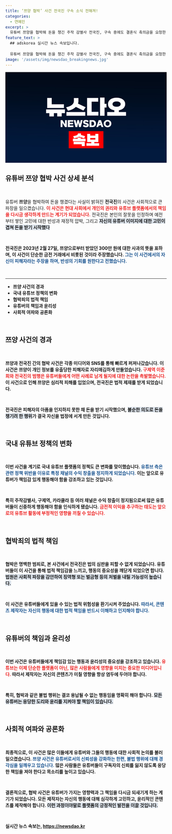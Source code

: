 ```yaml
---
title: ‘쯔양 협박’ 사건 전국진 구속 소식 전해져!
categories:
  - 연예인
excerpt: >
  유튜버 쯔양을 협박해 돈을 챙긴 주작 감별사 전국진, 구속 중에도 결혼식 축의금을 요청한 충격 메시지 포착! 진정한 반성이 아닌 무감각한 행태가 논란을 일으키고 있다. 클릭해 자세한 이야기를 확인해보세요!
feature_text: >
  ## adskorea 실시간 뉴스 속보입니다.

  유튜버 쯔양을 협박해 돈을 챙긴 주작 감별사 전국진, 구속 중에도 결혼식 축의금을 요청한 충격 메시지 포착! 진정한 반성이 아닌 무감각한 행태가 논란을 일으키고 있다. 클릭해 자세한 이야기를 확인해보세요!
image: '/assets/img/newsdao_breakingnews.jpg'
---
```


<p><img src="/assets/img/newsdao_breakingnews.jpg" alt="adskorea 속보" /></p>

<h2 data-ke-size="size26">유튜버 쯔양 협박 사건 상세 분석</h2>

<p data-ke-size="size16">&nbsp;</p>

<p>유튜버 <b>쯔양</b>을 협박하여 돈을 챙겼다는 사실이 밝혀진 <b>전국진</b>의 사건은 사회적으로 큰 파장을 일으켰습니다. <b><span style="color: #ee2323;">이 사건은 현대 사회에서 개인의 권리와 유튜브 플랫폼에서의 책임을 다시금 생각하게 만드는 계기가 되었습니다.</span></b> 전국진은 본인의 잘못을 인정하며 예전부터 쌓인 고민에 대한 반성과 재정적 압박, 그리고 <b><span style="background-color: #21538527;">자신의 유튜버 이미지에 대한 고민이 겹쳐 돈을 받기 시작했다</span></b고 밝혔습니다. </p>

<p data-ke-size="size16">&nbsp;</p>

<p>전국진은 2023년 2월 27일, <b>쯔양</b>으로부터 받았던 300만 원에 대한 사과의 뜻을 표하며, 이 사건이 단순한 금전 거래에서 비롯된 것이라 주장했습니다. <b><span style="color: #1a5490;">그는 이 사건에서의 자신이 피해자라는 주장을 하며, 반성의 기회를 원한다고 전했습니다.</span></b> </p>

<p data-ke-size="size16">&nbsp;</p>

<hr/>

<ul>
<li><b>쯔양 사건의 경과</b></li>
<li><b>국내 유튜브 정책의 변화</b></li>
<li><b>협박죄의 법적 책임</b></li>
<li><b>유튜버의 책임과 윤리성</b></li>
<li><b>사회적 여파와 공론화</b></li>
</ul>

<p data-ke-size="size16">&nbsp;</p>

<h2 data-ke-size="size26">쯔양 사건의 경과</h2>

<p data-ke-size="size16">&nbsp;</p>

<p>쯔양과 전국진 간의 협박 사건은 각종 미디어와 SNS를 통해 빠르게 퍼져나갔습니다. <b>이 사건은 쯔양이 개인 정보를 유출당한 피해자로 자리매김하게 만들었습니다.</b> <b><span style="color: #ee2323;">구제역 이준희와 전국진의 범행은 유튜버들에게 어떤 사례로 남게 될지에 대한 논란을 촉발했습니다.</span></b> 이 사건으로 인해 쯔양은 심리적 피해를 입었으며, 전국진은 법적 제재를 받게 되었습니다. </p>

<p data-ke-size="size16">&nbsp;</p>

<p>전국진은 피해자의 아픔을 인지하지 못한 채 돈을 받기 시작했으며, <b><span style="background-color: #21538527;">불순한 의도로 돈을 챙기려 한 행위</span></b>가 결국 자신을 법정에 서게 만든 것입니다. </p>

<p data-ke-size="size16">&nbsp;</p>

<h2 data-ke-size="size26">국내 유튜브 정책의 변화</h2>

<p data-ke-size="size16">&nbsp;</p>

<p>이번 사건을 계기로 국내 유튜브 플랫폼의 정책도 큰 변화를 맞이했습니다. <b><span style="color: #1a5490;">유튜브 측은 관련 정책 위반을 이유로 특정 채널의 수익 창출을 정지하게 되었습니다.</span></b> 이는 앞으로 유튜버가 책임감 있게 행동해야 함을 강조하고 있는 것입니다. </p>

<p data-ke-size="size16">&nbsp;</p>

<p>특히 <b>주작감별사</b>, <b>구제역</b>, <b>카라큘라</b> 등 여러 채널은 수익 창출이 정지됨으로써 많은 유튜버들이 신중하게 행동해야 함을 인식하게 됐습니다. <b><span style="color: #ee2323;">금전적 이익을 추구하는 태도는 앞으로의 유튜브 활동에 부정적인 영향을 끼칠 수 있습니다.</span></b></p>

<p data-ke-size="size16">&nbsp;</p>

<h2 data-ke-size="size26">협박죄의 법적 책임</h2>

<p data-ke-size="size16">&nbsp;</p>

<p>협박은 명백한 범죄로, 본 사건에서 전국진은 법의 심판을 피할 수 없게 되었습니다. <b>유튜버들이 이 사건을 통해 법적 책임감을 느끼고, 행동의 중요성을 깨닫게 되었으면 합니다.</b> <b><span style="background-color: #21538527;">법원은 사회적 파장을 감안하여 징역형 또는 벌금형 등의 처벌을 내릴 가능성이 높습니다.</span></b> </p>

<p data-ke-size="size16">&nbsp;</p>

<p>이 사건은 유튜버들에게 있을 수 있는 법적 위험성을 환기시켜 주었습니다. <b><span style="color: #1a5490;">따라서, 콘텐츠 제작자는 자신의 행동에 대한 법적 책임을 반드시 이해하고 인지해야 합니다.</span></b></p>

<p data-ke-size="size16">&nbsp;</p>

<h2 data-ke-size="size26">유튜버의 책임과 윤리성</h2>

<p data-ke-size="size16">&nbsp;</p>

<p>이번 사건은 유튜버들에게 <b>책임감 있는 행동과 윤리성의 중요성</b>을 강조하고 있습니다. <b><span style="color: #ee2323;">유튜브는 이제 단순한 플랫폼이 아닌, 많은 사람들에게 영향을 미치는 중요한 미디어입니다.</span></b> 따라서 제작자는 자신의 콘텐츠가 미칠 영향을 항상 염두에 두어야 합니다. </p>

<p data-ke-size="size16">&nbsp;</p>

<p>특히, 협박과 같은 불법 행위는 결코 용납될 수 없는 행동임을 명확히 해야 합니다. <b><span style="background-color: #21538527;">모든 유튜버는 응당한 도리와 윤리를 지켜야 할 책임이 있습니다.</span></b></p>

<p data-ke-size="size16">&nbsp;</p>

<h2 data-ke-size="size26">사회적 여파와 공론화</h2>

<p data-ke-size="size16">&nbsp;</p>

<p>최종적으로, 이 사건은 많은 이들에게 <b>유튜버와 그들의 행동에 대한 사회적 논의를 불러일으켰습니다.</b> <b><span style="color: #1a5490;">쯔양 사건은 유튜버로서의 신뢰성을 강화하는 한편, 불법 행위에 대해 경각심을 일깨우고 있습니다.</span></b> 많은 사람들은 유튜버들이 구독자의 신뢰를 잃지 않도록 응당한 책임을 져야 한다고 목소리를 높이고 있습니다. </p>

<p data-ke-size="size16">&nbsp;</p>

<p>결론적으로, 협박 사건은 유튜버가 가지는 영향력과 그 책임을 다시금 되새기게 하는 계기가 되었습니다. 모든 제작자는 자신의 행동에 대해 심각하게 고민하고, 윤리적인 콘텐츠를 제작해야 합니다. <b><span style="background-color: #21538527;">이런 과정이야말로 플랫폼의 긍정적인 발전을 이끌 것입니다.</span></b> </p>

<p data-ke-size="size16">&nbsp;</p>
실시간 뉴스 속보는, <a href="https://newsdao.kr" rel="dofollow">https://newsdao.kr</a>


